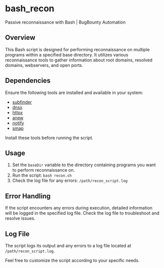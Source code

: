 # bash_recon
Passive reconnaissance with Bash | BugBounty Automation

## Overview
This Bash script is designed for performing reconnaissance on multiple programs within a specified base directory. It utilizes various reconnaissance tools to gather information about root domains, resolved domains, webservers, and open ports.

## Dependencies
Ensure the following tools are installed and available in your system:
- [subfinder](https://github.com/projectdiscovery/subfinder)
- [dnsx](https://github.com/projectdiscovery/dnsx)
- [httpx](https://github.com/projectdiscovery/httpx)
- [anew](https://github.com/tomnomnom/anew)
- [notify](https://github.com/projectdiscovery/notify)
- [smap](https://github.com/akamai/smap)

Install these tools before running the script.

## Usage
1. Set the `baseDir` variable to the directory containing programs you want to perform reconnaissance on.
2. Run the script: `bash recon.sh`
3. Check the log file for any errors: `/path/recon_script.log`

## Error Handling
If the script encounters any errors during execution, detailed information will be logged in the specified log file. Check the log file to troubleshoot and resolve issues.

## Log File
The script logs its output and any errors to a log file located at `/path/recon_script.log`.

Feel free to customize the script according to your specific needs.
